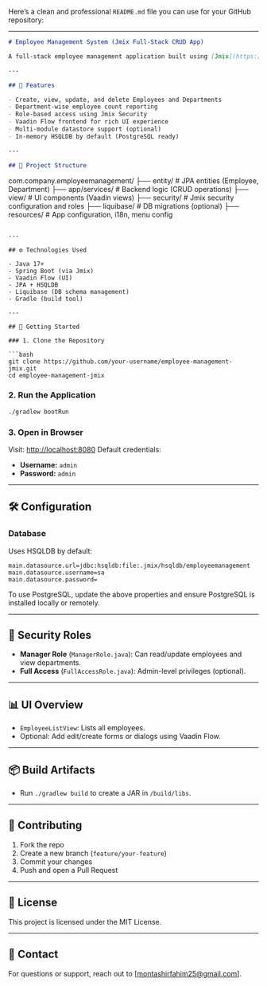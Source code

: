Here’s a clean and professional `README.md` file you can use for your GitHub repository:

---

```markdown
# Employee Management System (Jmix Full-Stack CRUD App)

A full-stack employee management application built using [Jmix](https://www.jmix.io/), leveraging Java, Vaadin Flow, and Spring Boot. The system provides full CRUD (Create, Read, Update, Delete) functionality for managing Employees and Departments.

---

## 🧩 Features

- Create, view, update, and delete Employees and Departments
- Department-wise employee count reporting
- Role-based access using Jmix Security
- Vaadin Flow frontend for rich UI experience
- Multi-module datastore support (optional)
- In-memory HSQLDB by default (PostgreSQL ready)

---

## 📁 Project Structure

```

com.company.employeemanagement/
├── entity/               # JPA entities (Employee, Department)
├── app/services/        # Backend logic (CRUD operations)
├── view/                # UI components (Vaadin views)
├── security/            # Jmix security configuration and roles
├── liquibase/           # DB migrations (optional)
├── resources/           # App configuration, i18n, menu config

````

---

## ⚙️ Technologies Used

- Java 17+
- Spring Boot (via Jmix)
- Vaadin Flow (UI)
- JPA + HSQLDB
- Liquibase (DB schema management)
- Gradle (build tool)

---

## 🚀 Getting Started

### 1. Clone the Repository

```bash
git clone https://github.com/your-username/employee-management-jmix.git
cd employee-management-jmix
````

### 2. Run the Application

```bash
./gradlew bootRun
```

### 3. Open in Browser

Visit: [http://localhost:8080](http://localhost:8080)
Default credentials:

* **Username:** `admin`
* **Password:** `admin`

---

## 🛠 Configuration

### Database

Uses HSQLDB by default:

```properties
main.datasource.url=jdbc:hsqldb:file:.jmix/hsqldb/employeemanagement
main.datasource.username=sa
main.datasource.password=
```

To use PostgreSQL, update the above properties and ensure PostgreSQL is installed locally or remotely.

---

## 🔐 Security Roles

* **Manager Role** (`ManagerRole.java`): Can read/update employees and view departments.
* **Full Access** (`FullAccessRole.java`): Admin-level privileges (optional).

---

## 📊 UI Overview

* `EmployeeListView`: Lists all employees.
* Optional: Add edit/create forms or dialogs using Vaadin Flow.

---

## 📦 Build Artifacts

* Run `./gradlew build` to create a JAR in `/build/libs`.

---

## 🤝 Contributing

1. Fork the repo
2. Create a new branch (`feature/your-feature`)
3. Commit your changes
4. Push and open a Pull Request

---

## 📝 License

This project is licensed under the MIT License.

---

## 📧 Contact

For questions or support, reach out to \[[montashirfahim25@gmail.com](mailto:montashirfahim25@gmail.com)].

```
